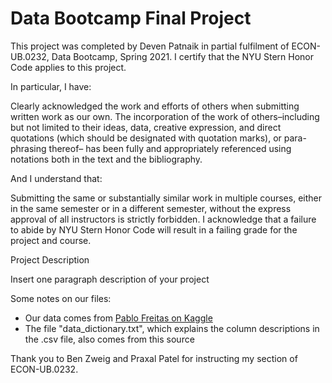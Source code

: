 # Data Bootcamp Final Project

This project was completed by Deven Patnaik in partial fulfilment of ECON-UB.0232, Data Bootcamp, Spring 2021. I certify that the NYU Stern Honor Code applies to this project.

In particular, I have:

Clearly acknowledged the work and efforts of others when submitting written work as our own. The incorporation of the work of others–including but not limited to their ideas, data, creative expression, and direct quotations (which should be designated with quotation marks), or para-phrasing thereof– has been fully and appropriately referenced using notations both in the text and the bibliography.

And I understand that:

Submitting the same or substantially similar work in multiple courses, either in the same semester or in a different semester, without the express approval of all instructors is strictly forbidden. I acknowledge that a failure to abide by NYU Stern Honor Code will result in a failing grade for
the project and course.

Project Description

Insert one paragraph description of your project

Some notes on our files: 
* Our data comes from [Pablo Freitas on Kaggle](https://www.kaggle.com/pablohfreitas/all-premier-league-matches-20102021)
* The file "data_dictionary.txt", which explains the column descriptions in the .csv file, also comes from this source

Thank you to Ben Zweig and Praxal Patel for instructing my section of ECON-UB.0232.

